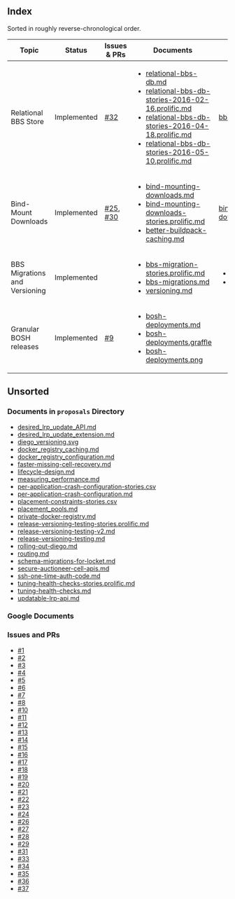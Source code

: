 ## Index

Sorted in roughly reverse-chronological order.

| Topic | Status | Issues & PRs | Documents | Tracker |
|---|---|---|---|---|
| Relational BBS Store | Implemented | [#32](https://github.com/cloudfoundry/diego-notes/issues/32) | <ul><li>[relational-bbs-db.md](relational-bbs-db.md)</li><li>[relational-bbs-db-stories-2016-02-16.prolific.md](relational-bbs-db-stories-2016-02-16.prolific.md)</li><li>[relational-bbs-db-stories-2016-04-18.prolific.md](relational-bbs-db-stories-2016-04-18.prolific.md)</li><li>[relational-bbs-db-stories-2016-05-10.prolific.md](relational-bbs-db-stories-2016-05-10.prolific.md)</li></ul> | [bbs:relational](https://www.pivotaltracker.com/epic/show/2339327) |
| Bind-Mount Downloads | Implemented | [#25](https://github.com/cloudfoundry/diego-notes/issues/25), [#30](https://github.com/cloudfoundry/diego-notes/issues/30) | <ul><li>[bind-mounting-downloads.md](bind-mounting-downloads.md)</li><li>[bind-mounting-downloads-stories.prolific.md](bind-mounting-downloads-stories.prolific.md)</li><li>[better-buildpack-caching.md](better-buildpack-caching.md)</li></ul> | [bind-mount-downloads](https://www.pivotaltracker.com/epic/show/2200340) |
| BBS Migrations and Versioning | Implemented | | <ul><li>[bbs-migration-stories.prolific.md](bbs-migration-stories.prolific.md)</li><li>[bbs-migrations.md](bbs-migrations.md)</li><li>[versioning.md](versioning.md)</li></ul> | <ul><li>[versioning:init](https://www.pivotaltracker.com/epic/show/1869036)</li><li>[versioning:bbs](https://www.pivotaltracker.com/epic/show/1919510)</li></ul> |
| Granular BOSH releases | Implemented | [#9](https://github.com/cloudfoundry/diego-notes/issues/9) | <ul><li>[bosh-deployments.md](bosh-deployments.md)</li><li>[bosh-deployments.graffle](bosh-deployments.graffle)</li><li>[bosh-deployments.png](bosh-deployments.png)</li></ul> |  |


<!-- <ul><li></li><li></li></ul> -->

## Unsorted

### Documents in `proposals` Directory

- [desired_lrp_update_API.md](desired_lrp_update_API.md)
- [desired_lrp_update_extension.md](desired_lrp_update_extension.md)
- [diego_versioning.svg](diego_versioning.svg)
- [docker_registry_caching.md](docker_registry_caching.md)
- [docker_registry_configuration.md](docker_registry_configuration.md)
- [faster-missing-cell-recovery.md](faster-missing-cell-recovery.md)
- [lifecycle-design.md](lifecycle-design.md)
- [measuring_performance.md](measuring_performance.md)
- [per-application-crash-configuration-stories.csv](per-application-crash-configuration-stories.csv)
- [per-application-crash-configuration.md](per-application-crash-configuration.md)
- [placement-constraints-stories.csv](placement-constraints-stories.csv)
- [placement_pools.md](placement_pools.md)
- [private-docker-registry.md](private-docker-registry.md)
- [release-versioning-testing-stories.prolific.md](release-versioning-testing-stories.prolific.md)
- [release-versioning-testing-v2.md](release-versioning-testing-v2.md)
- [release-versioning-testing.md](release-versioning-testing.md)
- [rolling-out-diego.md](rolling-out-diego.md)
- [routing.md](routing.md)
- [schema-migrations-for-locket.md](schema-migrations-for-locket.md)
- [secure-auctioneer-cell-apis.md](secure-auctioneer-cell-apis.md)
- [ssh-one-time-auth-code.md](ssh-one-time-auth-code.md)
- [tuning-health-checks-stories.prolific.md](tuning-health-checks-stories.prolific.md)
- [tuning-health-checks.md](tuning-health-checks.md)
- [updatable-lrp-api.md](updatable-lrp-api.md)


### Google Documents

### Issues and PRs

- [#1](https://github.com/cloudfoundry/diego-notes/issues/1)
- [#2](https://github.com/cloudfoundry/diego-notes/issues/2)
- [#3](https://github.com/cloudfoundry/diego-notes/issues/3)
- [#4](https://github.com/cloudfoundry/diego-notes/issues/4)
- [#5](https://github.com/cloudfoundry/diego-notes/issues/5)
- [#6](https://github.com/cloudfoundry/diego-notes/pull/6)
- [#7](https://github.com/cloudfoundry/diego-notes/pull/7)
- [#8](https://github.com/cloudfoundry/diego-notes/issues/8)
- [#10](https://github.com/cloudfoundry/diego-notes/pull/10)
- [#11](https://github.com/cloudfoundry/diego-notes/issues/11)
- [#12](https://github.com/cloudfoundry/diego-notes/pull/12)
- [#13](https://github.com/cloudfoundry/diego-notes/pull/13)
- [#14](https://github.com/cloudfoundry/diego-notes/issues/14)
- [#15](https://github.com/cloudfoundry/diego-notes/pull/15)
- [#16](https://github.com/cloudfoundry/diego-notes/issues/16)
- [#17](https://github.com/cloudfoundry/diego-notes/pull/17)
- [#18](https://github.com/cloudfoundry/diego-notes/issues/18)
- [#19](https://github.com/cloudfoundry/diego-notes/issues/19)
- [#20](https://github.com/cloudfoundry/diego-notes/issues/20)
- [#21](https://github.com/cloudfoundry/diego-notes/issues/21)
- [#22](https://github.com/cloudfoundry/diego-notes/issues/22)
- [#23](https://github.com/cloudfoundry/diego-notes/issues/23)
- [#24](https://github.com/cloudfoundry/diego-notes/issues/24)
- [#26](https://github.com/cloudfoundry/diego-notes/issues/26)
- [#27](https://github.com/cloudfoundry/diego-notes/issues/27)
- [#28](https://github.com/cloudfoundry/diego-notes/issues/28)
- [#29](https://github.com/cloudfoundry/diego-notes/issues/29)
- [#31](https://github.com/cloudfoundry/diego-notes/issues/31)
- [#33](https://github.com/cloudfoundry/diego-notes/issues/33)
- [#34](https://github.com/cloudfoundry/diego-notes/pull/34)
- [#35](https://github.com/cloudfoundry/diego-notes/pull/35)
- [#36](https://github.com/cloudfoundry/diego-notes/pull/36)
- [#37](https://github.com/cloudfoundry/diego-notes/pull/37)
